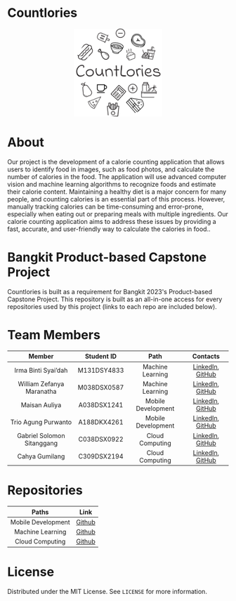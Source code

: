 # Countlories

<p align="center"> <img src="https://raw.githubusercontent.com/IpunkDkk/Countlories/main/image.png" width="200" height="200" /> </p>


# About
Our project is the development of a calorie counting application that allows users to identify food in images, such as food photos, and calculate the number of calories in the food. The application will use advanced computer vision and machine learning algorithms to recognize foods and estimate their calorie content. Maintaining a healthy diet is a major concern for many people, and counting calories is an essential part of this process. However, manually tracking calories can be time-consuming and error-prone, especially when eating out or preparing meals with multiple ingredients. Our calorie counting application aims to address these issues by providing a fast, accurate, and user-friendly way to calculate the calories in food..

# Bangkit Product-based Capstone Project
Countlories is built as a requirement for Bangkit 2023's Product-based Capstone Project. This repository is built as an all-in-one access for every repositories used by this project (links to each repo are included below). 

# Team Members

|            Member           				| Student ID |        Path        |                                                       Contacts                                                      |
| :---------------------------------------: | :--------: | :----------------: | :-----------------------------------------------------------------------------------------------------------------: |
|         Irma Binti Syai’dah        | M131DSY4833  |  Machine Learning  |        [LinkedIn](), [GitHub]()           |
|      			William Zefanya Maranatha     	        | M038DSX0587  |  Machine Learning  |      [LinkedIn](https://www.linkedin.com/in/william-zefanya-030b131a1/), [GitHub](https://github.com/ALMAGEST12)|
|     Maisan Auliya      | A038DSX1241  | Mobile Development |     [LinkedIn](https://www.linkedin.com/in/maisan-auliya-753454221/), [GitHub](https://github.com/MaeAuliya)            |
|      Trio Agung Purwanto     | A188DKX4261  | Mobile Development |     [LinkedIn](https://www.linkedin.com/in/trio-agung-purwanto-42003721b/), [GitHub](https://github.com/ipunkdkk)|
|     Gabriel Solomon Sitanggang     | C038DSX0922  |   Cloud Computing  |              [LinkedIn](https://www.linkedin.com/in/gabriel-solomon-sitanggang/), [GitHub](https://github.com/Gabrielstg02/)|
| Cahya Gumilang  | C309DSX2194  |   Cloud Computing  |     [LinkedIn](https://www.linkedin.com/in/cahya-gumilang), [GitHub](https://github.com/CahyaG)|

# Repositories

| Paths | Link |
| :---: | :---: |
| Mobile Development | [Github](https://github.com/MaeAuliya/CountLories.git) |
|  Machine Learning  |  [Github]()  |
|   Cloud Computing  |   [Github](https://github.com/Gabrielstg02/Countlories-CC)  |

# License
Distributed under the MIT License. See `LICENSE` for more information.
